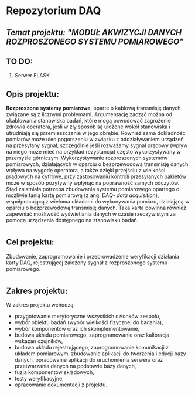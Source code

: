 # Repozytorium DAQ
## _Temat projektu: "MODUŁ AKWIZYCJI DANYCH ROZPROSZONEGO SYSTEMU POMIAROWEGO"_
## TO DO:
1. Serwer FLASK

## __Opis projektu__:  
__Rozproszone systemy pomiarowe__, oparte o kablową transmisję danych związane są
z licznymi problemami. Argumentację zacząć można od okablowania stanowiska badań, które
mogą powodować zagrożenie zdrowia operatora, jeśli w zły sposób są ułożone wokół
stanowiska i utrudniają się przemieszczanie w jego obrębie. Również sama dokładność
pomiarów może ulec pogorszeniu w związku z oddziaływaniem urządzeń na przesyłany
sygnał, szczególnie jeśli rozważamy sygnał prądowy (wpływ na niego może mieć na przykład
rezystancja) często wykorzystywany w przemyśle górniczym.
Wykorzystywanie rozproszonych systemów pomiarowych, działających w oparciu
o bezprzewodową transmisję danych wpływa na wygodę operatora, a także dzięki przejściu
z wielkości prądowych na cyfrowe, przy zastosowaniu kontroli przesyłanych pakietów może
w sposób pozytywny wpłynąć na poprawność samych odczytów.
Stąd zaistniała potrzeba zbudowania systemu pomiarowego opartego o możliwie tanią
kartę pomiarową (z ang. _DAQ- data acquisition_), współpracującą z wieloma układami do
wykonywania pomiaru, działającą w oparciu o bezprzewodową transmisję danych. Taka karta
powinna również zapewniać możliwość wyświetlania danych w czasie rzeczywistym za
pomocą urządzenia dostępnego na stanowisku badań.
#
## __Cel projektu:__    
Zbudowanie, zaprogramowanie i przeprowadzenie weryfikacji działania karty DAQ,
rejestrującej założony sygnał z rozproszonego systemu pomiarowego.
#
## __Zakres projektu:__
W zakres projektu wchodzą:
- przygotowanie merytoryczne wszystkich członków zespołu,
- wybór obiektu badań (wybór wielkości fizycznej do badania),
- wybór komponentów oraz ich skomplementowanie,
- budowa układu pomiarowego, zaprogramowanie oraz kalibracja wskazań
czujników,
- budowa układu rejestrującego, zaprogramowanie komunikacji z układem
pomiarowym, zbudowanie aplikacji do tworzenia i edycji bazy danych,
opracowanie aplikacji do uruchomienia serwera oraz przetwarzania danych na
podstawie bazy danych,
- fuzja komponentów składowych,
- testy weryfikacyjne,
- opracowanie dokumentacji z projektu.

